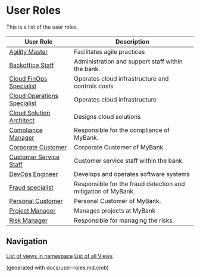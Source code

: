 # User Roles

This is a list of the user roles.

| User Role | Description |
|---|---|
| [Agility Master](mybank/project-management/agility-master.md) | Facilitates agile practices |  
| [Backoffice Staff](mybank/core-banking/backoffice-staff.md) | Administration and support staff within the bank. |  
| [Cloud FinOps Specialist](mybank/it-management/cloud-finops-specialist.md) | Operates cloud infrastructure and controls costs |  
| [Cloud Operations Specialist](mybank/it-management/cloud-operations-specialist.md) | Operates cloud infrastructure |  
| [Cloud Solution Architect](mybank/it-management/cloud-solution-architect.md) | Designs cloud solutions |  
| [Compliance Manager](mybank/compliance/compliance-manager.md) | Responsible for the compliance of MyBank. |  
| [Corporate Customer](mybank/corporate-customer.md) | Corporate Customer of MyBank. |  
| [Customer Service Staff](mybank/customer-channels/customer-service-staff.md) | Customer service staff within the bank. |  
| [DevOps Engineer](mybank/project-management/devops-engineer.md) | Develops and operates software systems |  
| [Fraud specialist](mybank/compliance/fraud-specialist.md) | Responsible for the fraud detection and mitigation of MyBank. |  
| [Personal Customer](mybank/personal-customer.md) | Personal Customer of MyBank. |  
| [Project Manager](mybank/project-management/project-manager.md) | Manages projects at MyBank |  
| [Risk Manager](mybank/compliance/risk-manager.md) | Responsible for managing the risks. |  


## Navigation
[List of views in namespace](./views-in-namespace.md)
[List of all Views](./views.md)

(generated with docs/user-roles.md.cmb)
